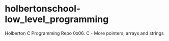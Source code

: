 # holbertonschool-low_level_programming
Holberton C Programming Repo
0x06. C - More pointers, arrays and strings
